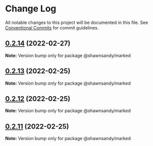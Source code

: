 # Change Log

All notable changes to this project will be documented in this file.
See [Conventional Commits](https://conventionalcommits.org) for commit guidelines.

## [0.2.14](https://github.com/shawn-sandy/ideas/compare/@shawnsandy/marked@0.2.13...@shawnsandy/marked@0.2.14) (2022-02-27)

**Note:** Version bump only for package @shawnsandy/marked






## [0.2.13](https://github.com/shawn-sandy/ideas/compare/@shawnsandy/marked@0.2.12...@shawnsandy/marked@0.2.13) (2022-02-25)

**Note:** Version bump only for package @shawnsandy/marked





## [0.2.12](https://github.com/shawn-sandy/ideas/compare/@shawnsandy/marked@0.2.10...@shawnsandy/marked@0.2.12) (2022-02-25)

**Note:** Version bump only for package @shawnsandy/marked





## [0.2.11](https://github.com/shawn-sandy/ideas/compare/@shawnsandy/marked@0.2.10...@shawnsandy/marked@0.2.11) (2022-02-25)

**Note:** Version bump only for package @shawnsandy/marked
